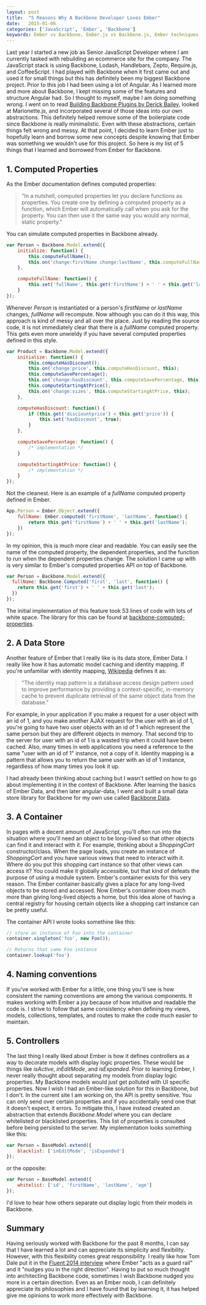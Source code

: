 ```yaml
---
layout: post
title:  "5 Reasons Why A Backbone Developer Loves Ember"
date:   2015-01-06
categories: ['JavaScript', 'Ember', 'Backbone']
keywords: Ember vs Backbone, Ember.js vs Backbone.js, Ember techniques for Backbone, Backbone computed properties, Backbone data store, Ember with Backbone, Backbone best practices, Ember.js, Ember, Backbone, Backbone
---
```


Last year I started a new job as Senior JavaScript Developer where I am currently tasked with rebuilding an ecommerce site for the company. The JavaScript stack is using Backbone, Lodash, Handlebars, Zepto, Require.js, and CoffeeScript. I had played with Backbone when it first came out and used it for small things but this has definitely been my biggest Backbone project. Prior to this job I had been using a lot of Angular. As I learned more and more about Backbone, I kept missing some of the features and structure Angular had. So I thought to myself, maybe I am doing something wrong. I went on to read [Building Backbone Plugins by Derick Bailey](https://leanpub.com/building-backbone-plugins), looked at Marionette.js, and incorporated several of those ideas into our own abstractions. This definitely helped remove some of the boilerplate code since Backbone is really minimalistic. Even with these abstractions, certain things felt wrong and messy. At that point, I decided to learn Ember just to hopefully learn and borrow some new concepts despite knowing that Ember was something we wouldn't use for this project. So here is my list of 5 things that I learned and borrowed from Ember for Backbone.

## 1. Computed Properties

As the Ember documentation defines computed properties:

> "In a nutshell, computed properties let you declare functions as properties. You create one by defining a computed property as a function, which Ember will automatically call when you ask for the property. You can then use it the same way you would any normal, static property."

You can simulate computed properties in Backbone already.

```js
var Person = Backbone.Model.extend({
	initialize: function() {
		this.computeFullName();
		this.on('change:firstName change:lastName', this.computeFullName, this);
	},

	computeFullName: function() {
		this.set('fullName', this.get('firstName') + ' ' + this.get('lastName'));
	}
});
```

Whenever _Person_ is instantiated or a person's _firstName_ or _lastName_ changes, _fullName_ will recompute. Now although you can do it this way, this approach is kind of messy and all over the place. Just by reading the source code, it is not immediately clear that there is a _fullName_ computed property. This gets even more unwieldy if you have several computed properties defined in this style.

```js
var Product = Backbone.Model.extend({
	initialize: function() {
		this.computeHasDiscount();
		this.on('change:price', this.computeHasDiscount, this);
		this.computeSavePercentage();
		this.on('change:hasDiscount', this.computeSavePercentage, this);
		this.computeStartingAtPrice();
		this.on('change:sizes', this.computeStartingAtPrice, this);
	},

	computeHasDiscount: function() {
		if (this.get('disciountprice') < this.get('price')) {
			this.set('hasDiscount', true);
		}
	},

	computeSavePercentage: function() {
		/* implementation */
	}

	computeStartingAtPrice: function() {
		/* implementation */
	}
});
```

Not the cleanest. Here is an example of a _fullName_ computed property defined in Ember. 

```js
App.Person = Ember.Object.extend({
	fullName: Ember.computed('firstName', 'lastName', function() {
		return this.get('firstName') + ' ' + this.get('lastName');
	})
});
```

In my opinion, this is much more clear and readable. You can easily see the name of the computed property, the dependent properties, and the function to run when the dependent properties change. The solution I came up with is very similar to Ember's computed properties API on top of Backbone. 

```js
var Person = Backbone.Model.extend({
  fullName: Backbone.Computed('first', 'last', function() {
    return this.get('first') + ' ' + this.get('last');
  })
});
```

The initial implementation of this feature took 53 lines of code with lots of white space. The library for this can be found at [backbone-computed-properties](https://github.com/skaterdav85/backbone-computed-properties).


## 2. A Data Store

Another feature of Ember that I really like is its data store, Ember Data. I really like how it has automatic model caching and identity mapping. If you're unfamiliar with identity mapping, [Wikipedia](http://en.wikipedia.org/wiki/Identity_map_pattern) defines it as:

> "The identity map pattern is a database access design pattern used to improve performance by providing a context-specific, in-memory cache to prevent duplicate retrieval of the same object data from the database."

For example, in your application if you make a request for a user object with an id of 1, and you make another AJAX request for the user with an id of 1, you're going to have two user objects with an id of 1 which represent the same person but they are different objects in memory. That second trip to the server for user with an id of 1 is a wasted trip when it could have been cached. Also, many times in web applications you need a reference to the same "user with an id of 1" instance, not a copy of it. Identity mapping is a pattern that allows you to return the same user with an id of 1 instance, regardless of how many times you look it up. 

I had already been thinking about caching but I wasn't settled on how to go about implementing it in the context of Backbone. After learning the basics of Ember Data, and then later angular-data, I went and built a small data store library for Backbone for my own use called [Backbone Data](https://github.com/skaterdav85/backbone-data).

## 3. A Container

In pages with a decent amount of JavaScript, you'll often run into the situation where you'll need an object to be long-lived so that other objects can find it and interact with it. For example, thinking about a _ShoppingCart_ constructor/class. When the page loads, you create an instance of _ShoppingCart_ and you have various views that need to interact with it. Where do you put this shopping cart instance so that other views can access it? You could make it globally accessible, but that kind of defeats the purpose of using a module system. Ember's container exists for this very reason. The Ember container basically gives a place for any long-lived objects to be stored and accessed. Now Ember's container does much more than giving long-lived objects a home, but this idea alone of having a central registry for housing certain objects like a shopping cart instance can be pretty useful.

The container API I wrote looks somethine like this:

```js
// store an instance of Foo into the container
container.singleton('foo', new Foo());

// Returns that same Foo instance
container.lookup('foo')
```

## 4. Naming conventions

If you've worked with Ember for a little, one thing you'll see is how consistent the naming conventions are among the various components. It makes working with Ember a joy because of how intuitive and readable the code is. I strive to follow that same consistency when defining my views, models, collections, templates, and routes to make the code much easier to maintain.

## 5. Controllers

The last thing I really liked about Ember is how it defines controllers as a way to decorate models with display logic properties. These would be things like _isActive_, _inEditMode_, and _isExpanded_. Prior to learning Ember, I never really thought about separating my models from display logic properties. My Backbone models would just get polluted with UI specific properties. Now I wish I had an Ember-like solution for this in Backbone, but I don't. In the current site I am working on, the API is pretty sensitive. You can only send over certain properties and if you accidentally send one that it doesn't expect, it errors. To mitigate this, I have instead created an abstraction that extends _Backbone.Model_ where you can declare whitelisted or blacklisted properties. This list of properties is consulted before being persisted to the server. My implementation looks something like this:

```js
var Person = BaseModel.extend({
	blacklist: ['inEditMode', 'isExpanded']
});
```

or the opposite:

```js
var Person = BaseModel.extend({
	whitelist: ['id', 'firstName', 'lastName', 'age']
});
```


I'd love to hear how others separate out display logic from their models in Backbone.

## Summary

Having seriously worked with Backbone for the past 8 months, I can say that I have learned a lot and can appreciate its simplicity and flexibility. However, with this flexibility comes great responsibility. I really like how Tom Dale put it in the [Fluent 2014 interview](https://www.youtube.com/watch?v=VI__nGPT9kk) where Ember "acts as a guard rail" and it "nudges you in the right direction". Having to put so much thought into architecting Backbone code, sometimes I wish Backbone nudged you more in a certain direction. Even as an Ember noob, I can definitely appreciate its philosophies and I have found that by learning it, it has helped give me opinions to work more effectively with Backbone.
